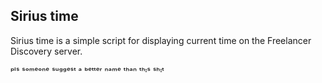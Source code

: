## Sirius time
Sirius time is a simple script for displaying current time on the Freelancer Discovery server.

ᵖˡˢ ˢᵒᵐᵉᵒⁿᵉ ˢᵘᵍᵍᵉˢᵗ ᵃ ᵇᵉᵗᵗᵉʳ ⁿᵃᵐᵉ ᵗʰᵃⁿ ᵗʰᶦˢ ˢʰᶦᵗ
